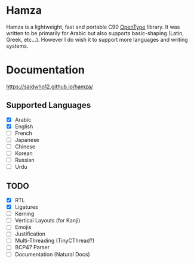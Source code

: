 # Hamza
Hamza is a lightweight, fast and portable C90 [OpenType](https://docs.microsoft.com/en-us/typography/opentype/spec) library.
It was written to be primarily for Arabic but also supports basic-shaping (Latin, Greek, etc...).
However I do wish it to support more languages and writing systems.

# Documentation
https://saidwho12.github.io/hamza/

## Supported Languages
- [x] Arabic
- [x] English
- [ ] French
- [ ] Japanese
- [ ] Chinese
- [ ] Korean
- [ ] Russian
- [ ] Urdu

## TODO
- [x] RTL
- [x] Ligatures
- [ ] Kerning
- [ ] Vertical Layouts (for Kanji)
- [ ] Emojis
- [ ] Justification
- [ ] Multi-Threading (TinyCThread?)
- [ ] BCP47 Parser
- [ ] Documentation (Natural Docs)
